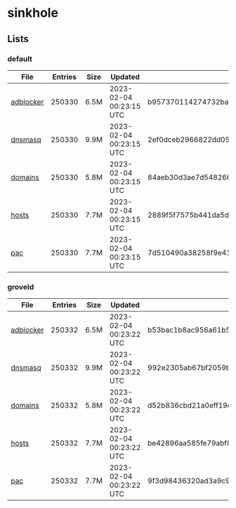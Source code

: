 # sinkhole

## Lists

### default

|File|Entries|Size|Updated|Hash|
|-|-|-|-|-|
|[adblocker](https://raw.githubusercontent.com/groveld/sinkhole/lists/default/adblocker.txt)|250330|6.5M|2023-02-04 00:23:15 UTC|b957370114274732bafd91f93fdc02c28ee82e8f58af1fbb19ecde8dad3feeca|
|[dnsmasq](https://raw.githubusercontent.com/groveld/sinkhole/lists/default/dnsmasq.txt)|250330|9.9M|2023-02-04 00:23:15 UTC|2ef0dceb2966822dd053975ad64c6778a238da26ad515c48e055c12a517a761e|
|[domains](https://raw.githubusercontent.com/groveld/sinkhole/lists/default/domains.txt)|250330|5.8M|2023-02-04 00:23:15 UTC|84aeb30d3ae7d548266f742340cbd7b032eb7c36523105dc41ce7eadb7c6961c|
|[hosts](https://raw.githubusercontent.com/groveld/sinkhole/lists/default/hosts.txt)|250330|7.7M|2023-02-04 00:23:15 UTC|2889f5f7575b441da5d5129025478ce1b0d0a8eee906edada0d1c9fd23daa3e4|
|[pac](https://raw.githubusercontent.com/groveld/sinkhole/lists/default/pac.txt)|250330|7.7M|2023-02-04 00:23:15 UTC|7d510490a38258f9e41dda1e3d388e3fdf49bc88b746b85071d331da820e3db0|

### groveld

|File|Entries|Size|Updated|Hash|
|-|-|-|-|-|
|[adblocker](https://raw.githubusercontent.com/groveld/sinkhole/lists/groveld/adblocker.txt)|250332|6.5M|2023-02-04 00:23:22 UTC|b53bac1b8ac956a61b5f5e2f68f76ad8bcdfd24920d1af8d3b333880e37e07a9|
|[dnsmasq](https://raw.githubusercontent.com/groveld/sinkhole/lists/groveld/dnsmasq.txt)|250332|9.9M|2023-02-04 00:23:22 UTC|992e2305ab67bf2059b1bd4604556c28afbb7369e09ad7dc7b9fdeea6fd994ba|
|[domains](https://raw.githubusercontent.com/groveld/sinkhole/lists/groveld/domains.txt)|250332|5.8M|2023-02-04 00:23:22 UTC|d52b836cbd21a0eff19cf226d6239eb3324f4b82b7af6d03372df7978e13d071|
|[hosts](https://raw.githubusercontent.com/groveld/sinkhole/lists/groveld/hosts.txt)|250332|7.7M|2023-02-04 00:23:22 UTC|be42896aa585fe79abf8242263ecab78e6a468c537c7e0a02d89c1f399ef05eb|
|[pac](https://raw.githubusercontent.com/groveld/sinkhole/lists/groveld/pac.txt)|250332|7.7M|2023-02-04 00:23:22 UTC|9f3d98436320ad3a9c975eebdc690ac2179cc3bcd943acd70514ffe9fc2b93d6|

